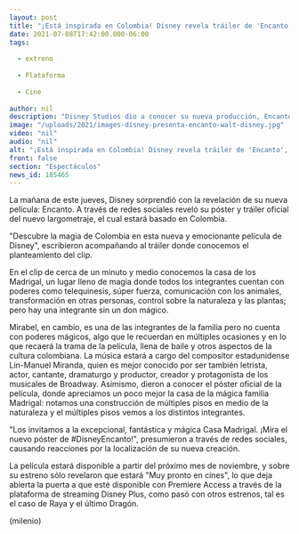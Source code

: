 ```yaml
---
layout: post
title: "¡Está inspirada en Colombia! Disney revela tráiler de 'Encanto', su nueva película"
date: 2021-07-08T17:42:00.000-06:00
tags:
  
  - extreno
  
  - Plataforma
  
  - Cine
  
author: nil
description: "Disney Studios dio a conocer su nueva producción, Encanto, la cual estará ambientada en Colombia; presentan tráiler y póster. "
image: "/uploads/2021/images-disney-presenta-encanto-walt-disney.jpg"
video: "nil"
audio: "nil"
alt: "¡Está inspirada en Colombia! Disney revela tráiler de 'Encanto', su nueva película"
front: false
section: "Espectáculos"
news_id: 185465
---
```


La mañana de este jueves, Disney sorprendió con la revelación de su nueva película: Encanto. A través de redes sociales reveló su póster y tráiler oficial del nuevo largometraje, el cual estará basado en Colombia. 

"Descubre la magia de Colombia en esta nueva y emocionante película de Disney", escribieron acompañando al tráiler donde conocemos el planteamiento del clip.

En el clip de cerca de un minuto y medio conocemos la casa de los Madrigal, un lugar lleno de magia donde todos los integrantes cuentan con poderes como telequinesis, súper fuerza, comunicación con los animales, transformación en otras personas, control sobre la naturaleza y las plantas; pero hay una integrante sin un don mágico. 

Mirabel, en cambio, es una de las integrantes de la familia pero no cuenta con poderes mágicos, algo que le recuerdan en múltiples ocasiones y en lo que recaerá la trama de la película, llena de baile y otros aspectos de la cultura colombiana. La música estará a cargo del compositor estadunidense Lin-Manuel Miranda, quien es mejor conocido por ser también letrista, actor, cantante, dramaturgo y productor, creador y protagonista de los musicales de Broadway. Asimismo, dieron a conocer el póster oficial de la película, donde apreciamos un poco mejor la casa de la mágica familia Madrigal: notamos una construcción de múltiples pisos en medio de la naturaleza y el múltiples pisos vemos a los distintos integrantes.

"Los invitamos a la excepcional, fantástica y mágica Casa Madrigal. ¡Mira el nuevo póster de #DisneyEncanto!", presumieron a través de redes sociales, causando reacciones por la localización de su nueva creación. 

La película estará disponible a partir del próximo mes de noviembre, y sobre su estreno sólo revelaron que estará "Muy pronto en cines", lo que deja abierta la puerta a que esté disponible con Premiere Access a través de la plataforma de streaming Disney Plus, como pasó con otros estrenos, tal es el caso de Raya y el último Dragón. 

(milenio)